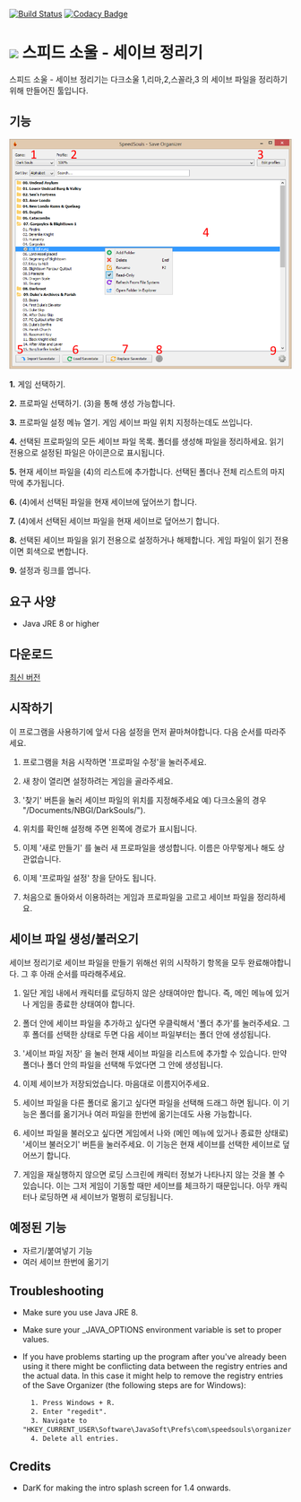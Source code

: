 [![Build Status](https://travis-ci.org/Kahmul/SpeedSouls-Save-Organizer.svg?branch=master)](https://travis-ci.org/Kahmul/SpeedSouls-Save-Organizer)
[![Codacy Badge](https://api.codacy.com/project/badge/Grade/0f60ad59931c4b6e9dc237286a386e36)](https://www.codacy.com/app/kahmul78/SpeedSouls-Save-Organizer?utm_source=github.com&amp;utm_medium=referral&amp;utm_content=Kahmul/SpeedSouls-Save-Organizer&amp;utm_campaign=Badge_Grade)

# <img src="https://github.com/chocosobo/SpeedSouls-Save-Organizer/blob/master/src/com/speedsouls/organizer/resources/SpeedSoulsFlameSmall.png"/> 스피드 소울 - 세이브 정리기

스피드 소울 - 세이브 정리기는 다크소울 1,리마,2,스꼴라,3 의 세이브 파일을 정리하기 위해 만들어진 툴입니다. 

## 기능

<p align="center">
    <img src="https://github.com/Kahmul/SpeedSouls-Save-Organizer/blob/master/docs/images/SaveOrganizerFeatures.png"/>
</p>

**1.** 게임 선택하기.

**2.** 프로파일 선택하기. (3)을 통해 생성 가능합니다.

**3.** 프로파일 설정 메뉴 열기. 게임 세이브 파일 위치 지정하는데도 쓰입니다.

**4.** 선택된 프로파일의 모든 세이브 파일 목록. 폴더를 생성해 파일을 정리하세요. 읽기 전용으로 설정된 파일은 아이콘으로 표시됩니다.

**5.** 현재 세이브 파일을 (4)의 리스트에 추가합니다. 선택된 폴더나 전체 리스트의 마지막에 추가됩니다.

**6.** (4)에서 선택된 파일을 현재 세이브에 덮어쓰기 합니다.

**7.** (4)에서 선택된 세이브 파일을 현재 세이브로 덮어쓰기 합니다.

**8.** 선택된 세이브 파일을 읽기 전용으로 설정하거나 해제합니다. 게임 파일이 읽기 전용이면 회색으로 변합니다.

**9.** 설정과 링크를 엽니다.

## 요구 사양

- Java JRE 8 or higher

## 다운로드

[최신 버전](https://github.com/chocosobo/SpeedSouls-Save-Organizer/releases)


## 시작하기

이 프로그램을 사용하기에 앞서 다음 설정을 먼저 끝마쳐야합니다. 다음 순서를 따라주세요.

1. 프로그램을 처음 시작하면 '프로파일 수정'을 눌러주세요.

2. 새 창이 열리면 설정하려는 게임을 골라주세요.

3. '찾기' 버튼을 눌러 세이브 파일의 위치를 지정해주세요 예) 다크소울의 경우 "<User>/Documents/NBGI/DarkSouls/<SomeNumbers>").

4. 위치를 확인해 설정해 주면 왼쪽에 경로가 표시됩니다.

5. 이제 '새로 만들기' 를 눌러 새 프로파일을 생성합니다. 이름은 아무렇게나 해도 상관없습니다.

6. 이제 '프로파일 설정' 창을 닫아도 됩니다.

7. 처음으로 돌아와서 이용하려는 게임과 프로파일을 고르고 세이브 파일을 정리하세요.


## 세이브 파일 생성/불러오기

세이브 정리기로 세이브 파일을 만들기 위해선 위의 시작하기 항목을 모두 완료해야합니다. 그 후 아래 순서를 따라해주세요.

1. 일단 게임 내에서 캐릭터를 로딩하지 않은 상태여야만 합니다. 즉, 메인 메뉴에 있거나 게임을 종료한 상태여야 합니다.

2. 폴더 안에 세이브 파일을 추가하고 싶다면 우클릭해서 '폴더 추가'를 눌러주세요. 그 후 폴더를 선택한 상태로 두면 다음 세이브 파일부터는 폴더 안에 생성됩니다.

3. '세이브 파일 저장' 을 눌러 현재 세이브 파일을 리스트에 추가할 수 있습니다. 만약 폴더나 폴더 안의 파일을 선택해 두었다면 그 안에 생성됩니다.

4. 이제 세이브가 저장되었습니다. 마음대로 이름지어주세요.

5. 세이브 파일을 다른 폴더로 옮기고 싶다면 파일을 선택해 드래그 하면 됩니다. 이 기능은 폴더를 옮기거나 여러 파일을 한번에 옮기는데도 사용 가능합니다.

6. 세이브 파일을 불러오고 싶다면 게임에서 나와 (메인 메뉴에 있거나 종료한 상태로) '세이브 불러오기' 버튼을 눌러주세요. 이 기능은 현재 세이브를 선택한 세이브로 덮어쓰기 합니다.

7. 게임을 재실행하지 않으면 로딩 스크린에 캐릭터 정보가 나타나지 않는 것을 볼 수 있습니다. 이는 그저 게임이 기동할 때만 세이브를 체크하기 때문입니다. 아무 캐릭터나 로딩하면 새 세이브가 멀쩡히 로딩됩니다.



## 예정된 기능

- 자르기/붙여넣기 기능
- 여러 세이브 한번에 옮기기


## Troubleshooting

- Make sure you use Java JRE 8.
- Make sure your _JAVA_OPTIONS environment variable is set to proper values.
- If you have problems starting up the program after you've already been using it there might be conflicting data between the registry entries and the actual data. In this case it might help to remove the registry entries of the Save Organizer (the following steps are for Windows):

        1. Press Windows + R.
        2. Enter "regedit".
        3. Navigate to "HKEY_CURRENT_USER\Software\JavaSoft\Prefs\com\speedsouls\organizer\prefs".
        4. Delete all entries.

## Credits

- DarK for making the intro splash screen for 1.4 onwards.
